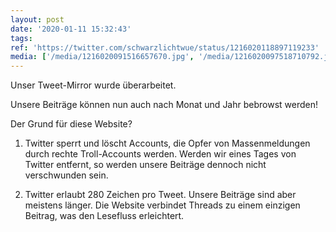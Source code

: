 ```yaml
---
layout: post
date: '2020-01-11 15:32:43'
tags: 
ref: 'https://twitter.com/schwarzlichtwue/status/1216020118897119233'
media: ['/media/1216020091516657670.jpg', '/media/1216020097518710792.jpg']
---
```

Unser Tweet-Mirror  wurde überarbeitet.



Unsere Beiträge können nun auch nach Monat und Jahr bebrowst werden! 

Der Grund für diese Website?



1. Twitter sperrt und löscht Accounts, die Opfer von Massenmeldungen durch rechte Troll-Accounts werden. Werden wir eines Tages von Twitter entfernt, so werden unsere Beiträge dennoch nicht verschwunden sein.

2. Twitter erlaubt 280 Zeichen pro Tweet. Unsere Beiträge sind aber meistens länger. Die Website verbindet Threads zu einem einzigen Beitrag, was den Lesefluss erleichtert.